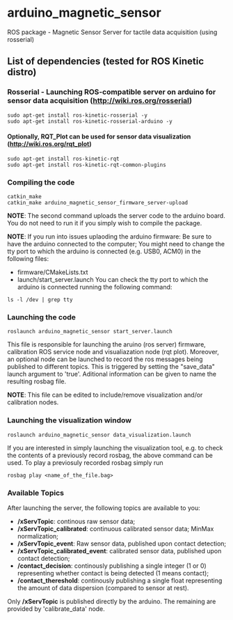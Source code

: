 # arduino_magnetic_sensor
ROS package - Magnetic Sensor Server for tactile data acquisition (using rosserial)

## List of dependencies (tested for ROS Kinetic distro)

### Rosserial - Launching ROS-compatible server on arduino for sensor data acquisition (http://wiki.ros.org/rosserial)
```console
sudo apt-get install ros-kinetic-rosserial -y
sudo apt-get install ros-kinetic-rosserial-arduino -y
```

#### Optionally, RQT_Plot can be used for sensor data visualization (http://wiki.ros.org/rqt_plot)
```console
sudo apt-get install ros-kinetic-rqt
sudo apt-get install ros-kinetic-rqt-common-plugins
```
    
### Compiling the code
```console
catkin_make
catkin_make arduino_magnetic_sensor_firmware_server-upload
```
**NOTE**: The second command uploads the server code to the arduino board. You do not need to run it if you simply wish to compile the package.

**NOTE**: If you run into issues uplaoding the arduino firmware: Be sure to have the arduino connected to the computer;  You might need to change the tty port to which the arduino is connected (e.g. USB0, ACM0) in the following files:
- firmware/CMakeLists.txt
- launch/start_server.launch
You can check the tty port to which the arduino is connected running the following command:
```console
ls -l /dev | grep tty
```

### Launching the code
```console
roslaunch arduino_magnetic_sensor start_server.launch
```
This file is responsible for launching the aruino (ros server) firmware, calibration ROS service node and visualiazation node (rqt plot).
Moreover, an optional node can be launched to record the ros messages being published to different topics. This is triggered by setting the "save_data" launch argument to 'true'. Aditional information can be given to name the resulting rosbag file. 

**NOTE**: This file can be edited to include/remove visualization and/or calibration nodes.


### Launching the visualization window
```console
roslaunch arduino_magnetic_sensor data_visualization.launch
```
If you are interested in simply launching the visualization tool, e.g. to check the contents of a previously record rosbag, the above command can be used.
To play a previosuly recorded rosbag simply run

```console
rosbag play <name_of_the_file.bag>
```

### Available Topics
After launching the server, the following topics are available to you:
- **/xServTopic**: continous raw sensor data;
- **/xServTopic_calibrated**: continuous calibrated sensor data; MinMax normalization;
- **/xServTopic_event**: Raw sensor data, published upon contact detection;
- **/xServTopic_calibrated_event**: calibrated sensor data, published upon contact detection;
- **/contact_decision**: continously publishing a single integer (1 or 0) representing whether contact is being detected (1 means contact);
- **/contact_thereshold**: continously publishing a single float representing the amount of data dispersion (compared to sensor at rest).

Only **/xServTopic** is published directly by the arduino. The remaining are provided by 'calibrate_data' node.



